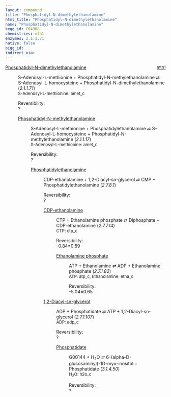 ```yaml
---
layout: compound
title: "Phosphatidyl-N-dimethylethanolamine"
html_title: "Phosphatidyl-N-dimethylethanolamine"
name: "Phosphatidyl-N-dimethylethanolamine"
kegg_id: C04308
chemistries: mth1
enzymes: 2.1.1.71
native: false
bigg_id:
indirect_via:
---
```

<dl><dt class="rs-product"><a class="link-dark" data-bs-html="true" data-bs-title="KEGG: C04308" data-bs-toggle="tooltip" href="{{ site.url }}{{ site.baseurl }}/compounds/C04308">Phosphatidyl-N-dimethylethanolamine</a><span style="float: right; max-width: 40%"><a class="link-dark opacity-50" href="{{ site.url }}{{ site.baseurl }}/chemistries/mth1" style="font-size: small; word-wrap: anywhere;">mth1</a></span></dt><dd><p>S-Adenosyl-L-methionine + Phosphatidyl-N-methylethanolamine ⇄ S-Adenosyl-L-homocysteine + Phosphatidyl-N-dimethylethanolamine (<i>2.1.1.71</i>)<br/><span style="font-size: small;"><span data-bs-html="true" data-bs-title="KEGG: C00019" data-bs-toggle="tooltip">S-Adenosyl-L-methionine</span>: amet_c</span><br/><div class="reversibility_info">Reversibility: <div class="progress"><div aria-valuemax="100" aria-valuemin="0" aria-valuenow="0" class="progress-bar bg-light" role="progressbar" style="width: 100%"></div></div><span>?</span><div class="progress"><div aria-valuemax="10" aria-valuemin="0" aria-valuenow="0" class="progress-bar bg-light" role="progressbar" style="width: 100%"></div></div></div></p><dl><dt><a class="link-dark" data-bs-html="true" data-bs-title="KEGG: C01241" data-bs-toggle="tooltip" href="{{ site.url }}{{ site.baseurl }}/compounds/C01241">Phosphatidyl-N-methylethanolamine</a><span style="float: right; max-width: 40%"><a class="link-dark opacity-50" href="{{ site.url }}{{ site.baseurl }}/chemistries/None" style="font-size: small; word-wrap: anywhere;"></a></span></dt><dd><p>S-Adenosyl-L-methionine + Phosphatidylethanolamine ⇄ S-Adenosyl-L-homocysteine + Phosphatidyl-N-methylethanolamine (<i>2.1.1.17</i>)<br/><span style="font-size: small;"><span data-bs-html="true" data-bs-title="KEGG: C00019" data-bs-toggle="tooltip">S-Adenosyl-L-methionine</span>: amet_c</span><br/><div class="reversibility_info">Reversibility: <div class="progress"><div aria-valuemax="100" aria-valuemin="0" aria-valuenow="0" class="progress-bar bg-light" role="progressbar" style="width: 100%"></div></div><span>?</span><div class="progress"><div aria-valuemax="10" aria-valuemin="0" aria-valuenow="0" class="progress-bar bg-light" role="progressbar" style="width: 100%"></div></div></div></p><dl><dt><a class="link-dark" data-bs-html="true" data-bs-title="KEGG: C00350" data-bs-toggle="tooltip" href="{{ site.url }}{{ site.baseurl }}/compounds/C00350">Phosphatidylethanolamine</a><span style="float: right; max-width: 40%"><a class="link-dark opacity-50" href="{{ site.url }}{{ site.baseurl }}/chemistries/None" style="font-size: small; word-wrap: anywhere;"></a></span></dt><dd><p>CDP-ethanolamine + 1,2-Diacyl-sn-glycerol ⇄ CMP + Phosphatidylethanolamine (<i>2.7.8.1</i>)<br/><div class="reversibility_info">Reversibility: <div class="progress"><div aria-valuemax="100" aria-valuemin="0" aria-valuenow="0" class="progress-bar bg-light" role="progressbar" style="width: 100%"></div></div><span>?</span><div class="progress"><div aria-valuemax="10" aria-valuemin="0" aria-valuenow="0" class="progress-bar bg-light" role="progressbar" style="width: 100%"></div></div></div></p><dl><dt><a class="link-dark" data-bs-html="true" data-bs-title="KEGG: C00570" data-bs-toggle="tooltip" href="{{ site.url }}{{ site.baseurl }}/compounds/C00570">CDP-ethanolamine</a><span style="float: right; max-width: 40%"><a class="link-dark opacity-50" href="{{ site.url }}{{ site.baseurl }}/chemistries/None" style="font-size: small; word-wrap: anywhere;"></a></span></dt><dd><p>CTP + Ethanolamine phosphate ⇄ Diphosphate + CDP-ethanolamine (<i>2.7.7.14</i>)<br/><span style="font-size: small;"><span data-bs-html="true" data-bs-title="KEGG: C00063" data-bs-toggle="tooltip">CTP</span>: ctp_c</span><br/><div class="reversibility_info">Reversibility: <div class="progress" style="flex-direction: row-reverse;"><div aria-valuemax="10" aria-valuemin="0" aria-valuenow="-0.8351862309726739" class="progress-bar bg-success" role="progressbar" style="width: 8.35%"></div><div aria-valuemax="10" aria-valuemin="0" aria-valuenow="-0.8351862309726739" class="progress-bar bg-warning" role="progressbar" style="width: 5.92%"></div></div><span>-0.84±0.59</span><div class="progress"><div aria-valuemax="10" aria-valuemin="0" aria-valuenow="-0.8351862309726739" class="progress-bar bg-danger" role="progressbar" style="width: 0%"></div></div></div></p><dl><dt><a class="link-dark" data-bs-html="true" data-bs-title="KEGG: C00346" data-bs-toggle="tooltip" href="{{ site.url }}{{ site.baseurl }}/compounds/C00346">Ethanolamine phosphate</a><span style="float: right; max-width: 40%"><a class="link-dark opacity-50" href="{{ site.url }}{{ site.baseurl }}/chemistries/None" style="font-size: small; word-wrap: anywhere;"></a></span></dt><dd><p>ATP + Ethanolamine ⇄ ADP + Ethanolamine phosphate (<i>2.7.1.82</i>)<br/><span style="font-size: small;"><span data-bs-html="true" data-bs-title="KEGG: C00002" data-bs-toggle="tooltip">ATP</span>: atp_c, <span data-bs-html="true" data-bs-title="KEGG: C00189" data-bs-toggle="tooltip">Ethanolamine</span>: etha_c</span><br/><div class="reversibility_info">Reversibility: <div class="progress" style="flex-direction: row-reverse;"><div aria-valuemax="10" aria-valuemin="0" aria-valuenow="-5.04167340075024" class="progress-bar bg-success" role="progressbar" style="width: 50.42%"></div><div aria-valuemax="10" aria-valuemin="0" aria-valuenow="-5.04167340075024" class="progress-bar bg-warning" role="progressbar" style="width: 6.51%"></div></div><span>-5.04±0.65</span><div class="progress"><div aria-valuemax="10" aria-valuemin="0" aria-valuenow="-5.04167340075024" class="progress-bar bg-danger" role="progressbar" style="width: 0%"></div></div></div></p><dl></dl></dd></dl></dd><dt><a class="link-dark" data-bs-html="true" data-bs-title="KEGG: C00641" data-bs-toggle="tooltip" href="{{ site.url }}{{ site.baseurl }}/compounds/C00641">1,2-Diacyl-sn-glycerol</a><span style="float: right; max-width: 40%"><a class="link-dark opacity-50" href="{{ site.url }}{{ site.baseurl }}/chemistries/None" style="font-size: small; word-wrap: anywhere;"></a></span></dt><dd><p>ADP + Phosphatidate ⇄ ATP + 1,2-Diacyl-sn-glycerol (<i>2.7.1.107</i>)<br/><span style="font-size: small;"><span data-bs-html="true" data-bs-title="KEGG: C00008" data-bs-toggle="tooltip">ADP</span>: adp_c</span><br/><div class="reversibility_info">Reversibility: <div class="progress"><div aria-valuemax="100" aria-valuemin="0" aria-valuenow="0" class="progress-bar bg-light" role="progressbar" style="width: 100%"></div></div><span>?</span><div class="progress"><div aria-valuemax="10" aria-valuemin="0" aria-valuenow="0" class="progress-bar bg-light" role="progressbar" style="width: 100%"></div></div></div></p><dl><dt><a class="link-dark" data-bs-html="true" data-bs-title="KEGG: C00416" data-bs-toggle="tooltip" href="{{ site.url }}{{ site.baseurl }}/compounds/C00416">Phosphatidate</a><span style="float: right; max-width: 40%"><a class="link-dark opacity-50" href="{{ site.url }}{{ site.baseurl }}/chemistries/None" style="font-size: small; word-wrap: anywhere;"></a></span></dt><dd><p>G00144 + H<sub>2</sub>O ⇄ 6-(alpha-D-glucosaminyl)-1D-myo-inositol + Phosphatidate (<i>3.1.4.50</i>)<br/><span style="font-size: small;"><span data-bs-html="true" data-bs-title="KEGG: C00001" data-bs-toggle="tooltip">H<sub>2</sub>O</span>: h2o_c</span><br/><div class="reversibility_info">Reversibility: <div class="progress"><div aria-valuemax="100" aria-valuemin="0" aria-valuenow="0" class="progress-bar bg-light" role="progressbar" style="width: 100%"></div></div><span>?</span><div class="progress"><div aria-valuemax="10" aria-valuemin="0" aria-valuenow="0" class="progress-bar bg-light" role="progressbar" style="width: 100%"></div></div></div></p><dl></dl></dd></dl></dd></dl></dd></dl></dd></dl></dd></dl>